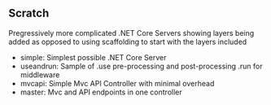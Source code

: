 ## Scratch
Pregressively more complicated .NET Core Servers showing layers being added as opposed to using scaffolding to start with the layers included 
- simple: Simplest possible .NET Core Server
- useandrun:  Sample of .use pre-processing and post-processing .run for middleware
- mvcapi: Simple Mvc API Controller with minimal overhead
- master: Mvc and API endpoints in one controller
